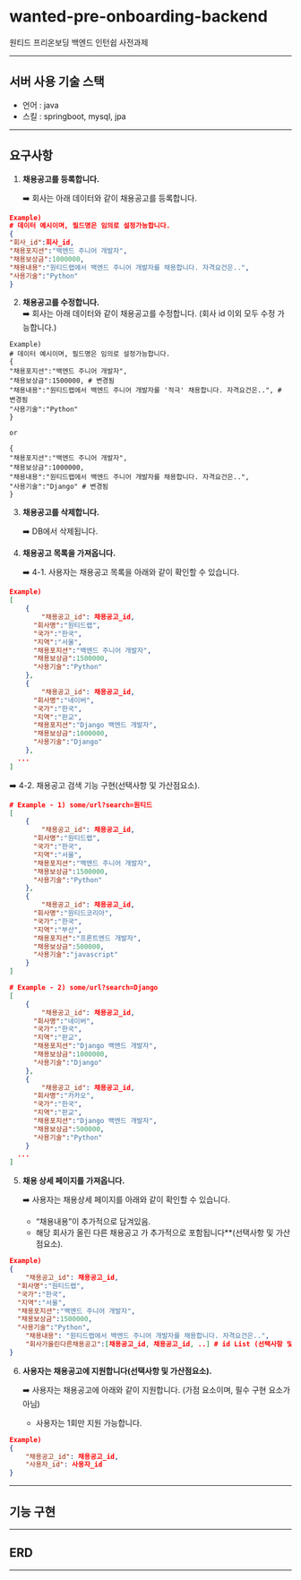 # wanted-pre-onboarding-backend
원티드 프리온보딩 백엔드 인턴쉽 사전과제

---

## 서버 사용 기술 스택

- 언어 : java
- 스킬 : springboot, mysql, jpa

---

## 요구사항

1. **채용공고를 등록합니다.**

    <aside>
    ➡️ 회사는 아래 데이터와 같이 채용공고를 등록합니다.
    </aside>
``` JSON
Example)
# 데이터 예시이며, 필드명은 임의로 설정가능합니다.
{
"회사_id":회사_id,
"채용포지션":"백엔드 주니어 개발자",
"채용보상금":1000000,
"채용내용":"원티드랩에서 백엔드 주니어 개발자를 채용합니다. 자격요건은..",
"사용기술":"Python"
}
```

2. **채용공고를 수정합니다.**
    <aside>
    ➡️ 회사는 아래 데이터와 같이 채용공고를 수정합니다. (회사 id 이외 모두 수정 가능합니다.)
    </aside>
```
Example)
# 데이터 예시이며, 필드명은 임의로 설정가능합니다.
{
"채용포지션":"백엔드 주니어 개발자",
"채용보상금":1500000, # 변경됨
"채용내용":"원티드랩에서 백엔드 주니어 개발자를 '적극' 채용합니다. 자격요건은..", # 변경됨
"사용기술":"Python"
}

or

{
"채용포지션":"백엔드 주니어 개발자",
"채용보상금":1000000,
"채용내용":"원티드랩에서 백엔드 주니어 개발자를 채용합니다. 자격요건은..",
"사용기술":"Django" # 변경됨
}
```
   
3. **채용공고를 삭제합니다.**

    <aside>
    ➡️ DB에서 삭제됩니다.
    </aside>

4. **채용공고 목록을 가져옵니다.**

    <aside>
    ➡️ 4-1. 사용자는 채용공고 목록을 아래와 같이 확인할 수 있습니다.
    </aside>
``` JSON
Example)
[
	{
		"채용공고_id": 채용공고_id,
	  "회사명":"원티드랩",
	  "국가":"한국",
	  "지역":"서울",
	  "채용포지션":"백엔드 주니어 개발자",
	  "채용보상금":1500000,
	  "사용기술":"Python"
	},
	{
		"채용공고_id": 채용공고_id,
	  "회사명":"네이버",
	  "국가":"한국",
	  "지역":"판교",
	  "채용포지션":"Django 백엔드 개발자",
	  "채용보상금":1000000,
	  "사용기술":"Django"
	},
  ...
]
```
<aside>
    ➡️ 4-2. 채용공고 검색 기능 구현(선택사항 및 가산점요소).
</aside>

```JSON
# Example - 1) some/url?search=원티드
[
	{
		"채용공고_id": 채용공고_id,
	  "회사명":"원티드랩",
	  "국가":"한국",
	  "지역":"서울",
	  "채용포지션":"백엔드 주니어 개발자",
	  "채용보상금":1500000,
	  "사용기술":"Python"
	},
	{
		"채용공고_id": 채용공고_id,
	  "회사명":"원티드코리아",
	  "국가":"한국",
	  "지역":"부산",
	  "채용포지션":"프론트엔드 개발자",
	  "채용보상금":500000,
	  "사용기술":"javascript"
	}
]

# Example - 2) some/url?search=Django
[
	{
		"채용공고_id": 채용공고_id,
	  "회사명":"네이버",
	  "국가":"한국",
	  "지역":"판교",
	  "채용포지션":"Django 백엔드 개발자",
	  "채용보상금":1000000,
	  "사용기술":"Django"
	},
	{
		"채용공고_id": 채용공고_id,
	  "회사명":"카카오",
	  "국가":"한국",
	  "지역":"판교",
	  "채용포지션":"Django 백엔드 개발자",
	  "채용보상금":500000,
	  "사용기술":"Python"
	}
  ...
]
```

5. **채용 상세 페이지를 가져옵니다.**

    <aside>
    ➡️ 사용자는 채용상세 페이지를 아래와 같이 확인할 수 있습니다.

   - “채용내용”이 추가적으로 담겨있음.
   - 해당 회사가 올린 다른 채용공고 가 추가적으로 포함됩니다**(선택사항 및 가산점요소).
       </aside>

``` JSON
Example)
{
	"채용공고_id": 채용공고_id,
  "회사명":"원티드랩",
  "국가":"한국",
  "지역":"서울",
  "채용포지션":"백엔드 주니어 개발자",
  "채용보상금":1500000,
  "사용기술":"Python",
	"채용내용": "원티드랩에서 백엔드 주니어 개발자를 채용합니다. 자격요건은..",
	"회사가올린다른채용공고":[채용공고_id, 채용공고_id, ..] # id List (선택사항 및 가산점요소).
}
```

6. **사용자는 채용공고에 지원합니다(선택사항 및 가산점요소).**

    <aside>
    ➡️ 사용자는 채용공고에 아래와 같이 지원합니다. (가점 요소이며, 필수 구현 요소가 아님)

   - 사용자는 1회만 지원 가능합니다.
       </aside>

``` JSON
Example)
{
    "채용공고_id": 채용공고_id,
    "사용자_id": 사용자_id
}
```
---

## 기능 구현

---

## ERD

---
